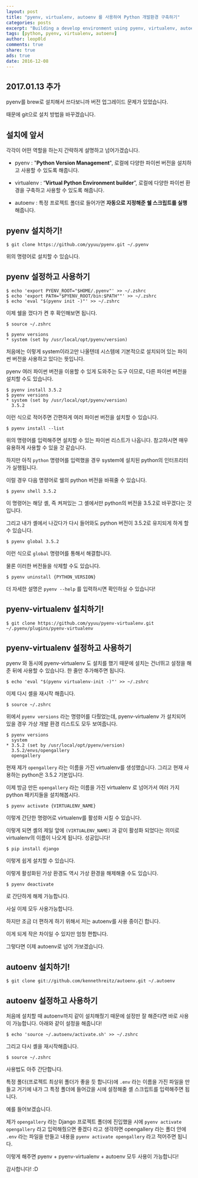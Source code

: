 ```yaml
---
layout: post
title: "pyenv, virtualenv, autoenv 를 사용하여 Python 개발환경 구축하기"
categories: posts
excerpt: "Building a develop environment using pyenv, virtualenv, autoenv"
tags: [python, pyenv, virtualenv, autoenv]
author: leop0ld
comments: true
share: true
ads: true
date: 2016-12-08
---
```


## 2017.01.13 추가

pyenv를 brew로 설치해서 쓰다보니까 버전 업그레이드 문제가 있었습니다.

때문에 git으로 설치 방법을 바꾸겠습니다.

## 설치에 앞서

각각이 어떤 역할을 하는지 간략하게 설명하고 넘어가겠습니다.

- pyenv : "**Python Version Management**", 로컬에 다양한 파이썬 버전을 설치하고 사용할 수 있도록 해줍니다.

- virtualenv : “**Virtual Python Environment builder**”, 로컬에 다양한 파이썬 환경을 구축하고 사용할 수 있도록 해줍니다.

- autoenv : 특정 프로젝트 폴더로 들어가면 **자동으로 지정해준 쉘 스크립트를 실행**해줍니다.

## pyenv 설치하기!

```shell
$ git clone https://github.com/yyuu/pyenv.git ~/.pyenv
```

위의 명령어로 설치할 수 있습니다.

## pyenv 설정하고 사용하기

```shell
$ echo 'export PYENV_ROOT="$HOME/.pyenv"' >> ~/.zshrc
$ echo 'export PATH="$PYENV_ROOT/bin:$PATH""' >> ~/.zshrc
$ echo 'eval "$(pyenv init -)"' >> ~/.zshrc
```

이제 쉘을 껐다가 켠 후 확인해보면 됩니다.

```shell
$ source ~/.zshrc
```

```shell
$ pyenv versions
* system (set by /usr/local/opt/pyenv/version)
```

처음에는 이렇게 system이라고만 나올텐데 시스템에 기본적으로 설치되어 있는 파이썬 버전을 사용하고 있다는 뜻입니다.

pyenv 여러 파이썬 버전을 이용할 수 있게 도와주는 도구 이므로, 다른 파이썬 버전을 설치할 수도 있습니다.

```shell
$ pyenv install 3.5.2
$ pyenv versions
* system (set by /usr/local/opt/pyenv/version)
  3.5.2
```

이런 식으로 적어주면 간편하게 여러 파이썬 버전을 설치할 수 있습니다.

```shell
$ pyenv install --list
```

위의 명령어를 입력해주면 설치할 수 있는 파이썬 리스트가 나옵니다. 참고하시면 매우 유용하게 사용할 수 있을 것 같습니다.

하지만 아직 `python` 명령어를 입력했을 경우 system에 설치된 python의 인터프리터가 실행됩니다.

이럴 경우 다음 명령어로 쉘의 python 버전을 바꿔줄 수 있습니다.

```shell
$ pyenv shell 3.5.2
```

이 명령어는 해당 셸, 즉 켜져있는 그 셸에서만 python의 버전을 3.5.2로 바꾸겠다는 것입니다.

그리고 내가 셸에서 나갔다가 다시 들어와도 python 버전이 3.5.2로 유지되게 하게 할 수 있습니다.

```shell
$ pyenv global 3.5.2
```

이런 식으로 `global` 명령어를 통해서 해결합니다.

물론 이러한 버전들을 삭제할 수도 있습니다.

```shell
$ pyenv uninstall {PYTHON_VERSION}
```

더 자세한 설명은 `pyenv --help` 를 입력하시면 확인하실 수 있습니다!

## pyenv-virtualenv 설치하기!

```shell
$ git clone https://github.com/yyuu/pyenv-virtualenv.git ~/.pyenv/plugins/pyenv-virtualenv
```

## pyenv-virtualenv 설정하고 사용하기

pyenv 와 동시에 pyenv-virtualenv 도 설치를 했기 때문에 설치는 건너뛰고 설정을 해준 뒤에 사용할 수 있습니다.
한 줄만 추가해주면 됩니다.

```shell
$ echo 'eval "$(pyenv virtualenv-init -)"' >> ~/.zshrc
```

이제 다시 셸을 재시작 해줍니다.

```shell
$ source ~/.zshrc
```

위에서 `pyenv versions` 라는 명령어를 다뤘었는데, pyenv-virtualenv 가 설치되어 있을 경우 가상 개발 환경 리스트도 모두 보여줍니다.

```shell
$ pyenv versions
  system
* 3.5.2 (set by /usr/local/opt/pyenv/version)
  3.5.2/envs/opengallery
  opengallery
```

현재 제가 `opengallery` 라는 이름을 가진 virtualenv를 생성했습니다. 그리고 현재 사용하는 python은 3.5.2 기본입니다.

이제 방금 만든 `opengallery` 라는 이름을 가진 virtualenv 로 넘어가서 여러 가지 python 패키지들을 설치해봅시다.

```shell
$ pyenv activate {VIRTUALENV_NAME}
```

이렇게 간단한 명령어로 virtualenv를 활성화 시킬 수 있습니다.

이렇게 되면 셸의 제일 앞에 `(VIRTUALENV_NAME)` 과 같이 활성화 되었다는 의미로 virtualenv의 이름이 나오게 됩니다. 성공입니다!

```shell
$ pip install django
```

이렇게 쉽게 설치할 수 있습니다.

이렇게 활성화된 가상 환경도 역시 가상 환경을 해제해줄 수도 있습니다.

```shell
$ pyenv deactivate
```

로 간단하게 해제 가능합니다.

사실 이제 모두 사용가능합니다.

하지만 조금 더 편하게 하기 위해서 저는 autoenv를 사용 중이긴 합니다.

이게 되게 작은 차이일 수 있지만 엄청 편합니다.

그렇다면 이제 autoenv로 넘어 가보겠습니다.

## autoenv 설치하기!

```shell
$ git clone git://github.com/kennethreitz/autoenv.git ~/.autoenv
```

## autoenv 설정하고 사용하기

처음에 설치할 때 autoenv까지 같이 설치해줬기 때문에 설정만 잘 해준다면 바로 사용이 가능합니다.
아래와 같이 설정을 해줍니다!

```shell
$ echo 'source ~/.autoenv/activate.sh' >> ~/.zshrc
```

그리고 다시 셸을 재시작해줍니다.

```shell
$ source ~/.zshrc
```

사용법도 아주 간단합니다.

특정 폴더(프로젝트 최상위 폴더가 좋을 듯 합니다)에 `.env` 라는 이름을 가진 파일을 만들고 거기에 내가 그 특정 폴더에 들어갔을 시에 설정해줄 셸 스크립트를 입력해주면 됩니다.

예를 들어보겠습니다.

제가 `opengallery` 라는 Django 프로젝트 폴더에 진입했을 시에 `pyenv activate opengallery` 라고 입력해줬으면 좋겠다 라고 생각하면 opengallery 라는 폴더 안에 `.env` 라는 파일을 만들고 내용을 `pyenv activate opengallery` 라고 적어주면 됩니다.

이렇게 해주면 pyenv + pyenv-virtualenv + autoenv 모두 사용이 가능합니다!

감사합니다! :D